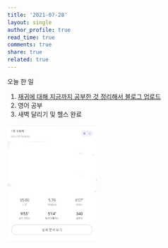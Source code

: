```yaml
---
title: '2021-07-28'
layout: single
author_profile: true
read_time: true
comments: true
share: true
related: true
---
```


오늘 한 일
1. [재귀에 대해 지금까지 공부한 것 정리해서 블로그 업로드](https://nsnnsn12.github.io/algorism/recursion/ "link")
2. 영어 공부
3. 새벽 달리기 및 헬스 완료

<img src="/assets/images/run/20210728.jpg" width="40%" height="30%">
